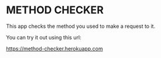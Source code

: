 # METHOD CHECKER

This app checks the method you used to make a request to it.    
  
You can try it out using this url:   

https://method-checker.herokuapp.com